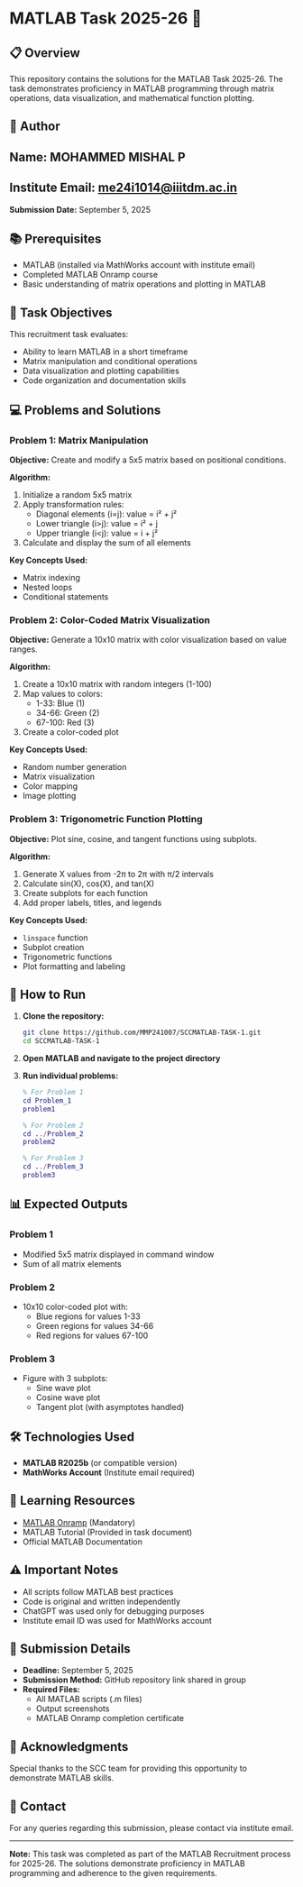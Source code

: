 # MATLAB Task 2025-26 🚀

## 📋 Overview
This repository contains the solutions for the MATLAB Task 2025-26. The task demonstrates proficiency in MATLAB programming through matrix operations, data visualization, and mathematical function plotting.

## 👤 Author
**Name:** MOHAMMED MISHAL P 
-
**Institute Email:** me24i1014@iiitdm.ac.in 
-
**Submission Date:** September 5, 2025

## 📚 Prerequisites
- MATLAB (installed via MathWorks account with institute email)
- Completed MATLAB Onramp course
- Basic understanding of matrix operations and plotting in MATLAB

## 🎯 Task Objectives
This recruitment task evaluates:
- Ability to learn MATLAB in a short timeframe
- Matrix manipulation and conditional operations
- Data visualization and plotting capabilities
- Code organization and documentation skills

## 💻 Problems and Solutions

### Problem 1: Matrix Manipulation
**Objective:** Create and modify a 5x5 matrix based on positional conditions.

**Algorithm:**
1. Initialize a random 5x5 matrix
2. Apply transformation rules:
   - Diagonal elements (i=j): value = i² + j²
   - Lower triangle (i>j): value = i² + j
   - Upper triangle (i<j): value = i + j²
3. Calculate and display the sum of all elements

**Key Concepts Used:**
- Matrix indexing
- Nested loops
- Conditional statements

### Problem 2: Color-Coded Matrix Visualization
**Objective:** Generate a 10x10 matrix with color visualization based on value ranges.

**Algorithm:**
1. Create a 10x10 matrix with random integers (1-100)
2. Map values to colors:
   - 1-33: Blue (1)
   - 34-66: Green (2)
   - 67-100: Red (3)
3. Create a color-coded plot

**Key Concepts Used:**
- Random number generation
- Matrix visualization
- Color mapping
- Image plotting

### Problem 3: Trigonometric Function Plotting
**Objective:** Plot sine, cosine, and tangent functions using subplots.

**Algorithm:**
1. Generate X values from -2π to 2π with π/2 intervals
2. Calculate sin(X), cos(X), and tan(X)
3. Create subplots for each function
4. Add proper labels, titles, and legends

**Key Concepts Used:**
- `linspace` function
- Subplot creation
- Trigonometric functions
- Plot formatting and labeling

## 🚀 How to Run

1. **Clone the repository:**
   ```bash
   git clone https://github.com/MMP241007/SCCMATLAB-TASK-1.git
   cd SCCMATLAB-TASK-1
   ```

2. **Open MATLAB and navigate to the project directory**

3. **Run individual problems:**
   ```matlab
   % For Problem 1
   cd Problem_1
   problem1
   
   % For Problem 2
   cd ../Problem_2
   problem2
   
   % For Problem 3
   cd ../Problem_3
   problem3
   ```

## 📊 Expected Outputs

### Problem 1
- Modified 5x5 matrix displayed in command window
- Sum of all matrix elements

### Problem 2
- 10x10 color-coded plot with:
  - Blue regions for values 1-33
  - Green regions for values 34-66
  - Red regions for values 67-100

### Problem 3
- Figure with 3 subplots:
  - Sine wave plot
  - Cosine wave plot
  - Tangent plot (with asymptotes handled)

## 🛠️ Technologies Used
- **MATLAB R2025b** (or compatible version)
- **MathWorks Account** (Institute email required)

## 📖 Learning Resources
- [MATLAB Onramp](https://matlabacademy.mathworks.com/) (Mandatory)
- MATLAB Tutorial (Provided in task document)
- Official MATLAB Documentation

## ⚠️ Important Notes
- All scripts follow MATLAB best practices
- Code is original and written independently
- ChatGPT was used only for debugging purposes
- Institute email ID was used for MathWorks account

## 📝 Submission Details
- **Deadline:** September 5, 2025
- **Submission Method:** GitHub repository link shared in group
- **Required Files:**
  - All MATLAB scripts (.m files)
  - Output screenshots
  - MATLAB Onramp completion certificate

## 🤝 Acknowledgments
Special thanks to the SCC team for providing this opportunity to demonstrate MATLAB skills.

## 📧 Contact
For any queries regarding this submission, please contact via institute email.

---

**Note:** This task was completed as part of the MATLAB Recruitment process for 2025-26. The solutions demonstrate proficiency in MATLAB programming and adherence to the given requirements.
